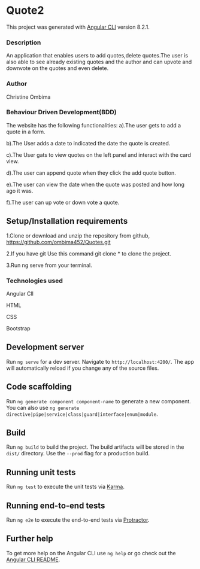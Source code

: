 # Quote2

This project was generated with [Angular CLI](https://github.com/angular/angular-cli) version 8.2.1.

### Description
An application that enables users to add quotes,delete quotes.The user is also able to see already existing quotes and the author and can upvote and downvote on the quotes and even delete.


### Author
Christine Ombima

### Behaviour Driven Development(BDD)
The website has the following functionalities:
a).The user gets to add a quote in a form.

b).The User adds a date to indicated the date the quote is created.

c).The User gats to view quotes on the left panel and interact with the card view.

d).The user can append quote when they click the add quote button.

e).The user can view the date when the quote was posted and how long ago it was.

f).The user can up vote or down vote a quote.

## Setup/Installation requirements
1.Clone or download and unzip the repository from github, https://github.com/ombima452/Quotes.git

2.If you have git Use this command git clone * to clone the project.

3.Run ng serve from your terminal.

### Technologies used

Angular ClI

HTML

CSS

Bootstrap


## Development server

Run `ng serve` for a dev server. Navigate to `http://localhost:4200/`. The app will automatically reload if you change any of the source files.

## Code scaffolding

Run `ng generate component component-name` to generate a new component. You can also use `ng generate directive|pipe|service|class|guard|interface|enum|module`.

## Build

Run `ng build` to build the project. The build artifacts will be stored in the `dist/` directory. Use the `--prod` flag for a production build.

## Running unit tests

Run `ng test` to execute the unit tests via [Karma](https://karma-runner.github.io).

## Running end-to-end tests

Run `ng e2e` to execute the end-to-end tests via [Protractor](http://www.protractortest.org/).

## Further help

To get more help on the Angular CLI use `ng help` or go check out the [Angular CLI README](https://github.com/angular/angular-cli/blob/master/README.md).
